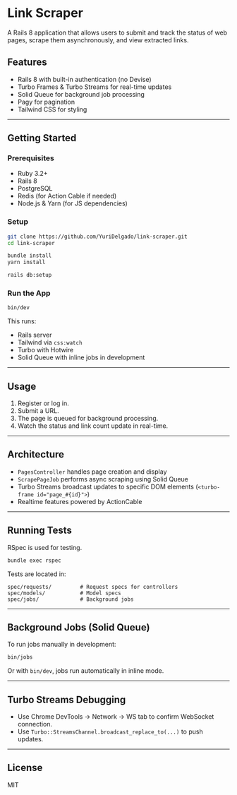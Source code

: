 # Link Scraper

A Rails 8 application that allows users to submit and track the status of web pages, scrape them asynchronously, and view extracted links.

## Features

- Rails 8 with built-in authentication (no Devise)
- Turbo Frames & Turbo Streams for real-time updates
- Solid Queue for background job processing
- Pagy for pagination
- Tailwind CSS for styling

---

## Getting Started

### Prerequisites

- Ruby 3.2+
- Rails 8
- PostgreSQL
- Redis (for Action Cable if needed)
- Node.js & Yarn (for JS dependencies)

### Setup

```bash
git clone https://github.com/YuriDelgado/link-scraper.git
cd link-scraper

bundle install
yarn install

rails db:setup
```

### Run the App

```bash
bin/dev
```

This runs:

- Rails server
- Tailwind via `css:watch`
- Turbo with Hotwire
- Solid Queue with inline jobs in development

---

## Usage

1. Register or log in.
2. Submit a URL.
3. The page is queued for background processing.
4. Watch the status and link count update in real-time.

---

## Architecture

- `PagesController` handles page creation and display
- `ScrapePageJob` performs async scraping using Solid Queue
- Turbo Streams broadcast updates to specific DOM elements (`<turbo-frame id="page_#{id}">`)
- Realtime features powered by ActionCable

---

## Running Tests

RSpec is used for testing.

```bash
bundle exec rspec
```

Tests are located in:

```
spec/requests/         # Request specs for controllers
spec/models/           # Model specs
spec/jobs/             # Background jobs
```

---

## Background Jobs (Solid Queue)

To run jobs manually in development:

```bash
bin/jobs
```

Or with `bin/dev`, jobs run automatically in inline mode.

---

## Turbo Streams Debugging

- Use Chrome DevTools → Network → WS tab to confirm WebSocket connection.
- Use `Turbo::StreamsChannel.broadcast_replace_to(...)` to push updates.

---

## License

MIT
